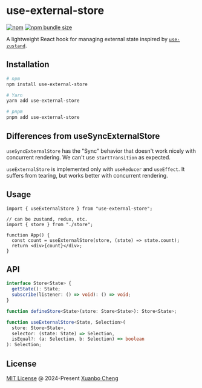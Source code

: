 # use-external-store

[![npm](https://img.shields.io/npm/v/use-external-store.svg)](https://www.npmjs.com/package/use-external-store)
[![npm bundle size](https://img.shields.io/bundlephobia/minzip/use-external-store.svg?label=bundle%20size)](https://bundlephobia.com/package/use-external-store)

A lightweight React hook for managing external state inspired by [`use-zustand`](https://github.com/zustandjs/use-zustand).

## Installation

```bash
# npm
npm install use-external-store

# Yarn
yarn add use-external-store

# pnpm
pnpm add use-external-store
```

## Differences from useSyncExternalStore

`useSyncExternalStore` has the "Sync" behavior that doesn't work nicely with concurrent rendering. We can't use `startTransition` as expected.

`useExternalStore` is implemented only with `useReducer` and `useEffect`. It suffers from tearing, but works better with concurrent rendering.

## Usage

```tsx
import { useExternalStore } from "use-external-store";

// can be zustand, redux, etc.
import { store } from "./store";

function App() {
  const count = useExternalStore(store, (state) => state.count);
  return <div>{count}</div>;
}
```

## API

```ts
interface Store<State> {
  getState(): State;
  subscribe(listener: () => void): () => void;
}

function defineStore<State>(store: Store<State>): Store<State>;

function useExternalStore<State, Selection>(
  store: Store<State>,
  selector: (state: State) => Selection,
  isEqual?: (a: Selection, b: Selection) => boolean
): Selection;
```

## License

[MIT License](https://github.com/exuanbo/use-external-store/blob/main/LICENSE) @ 2024-Present [Xuanbo Cheng](https://github.com/exuanbo)
